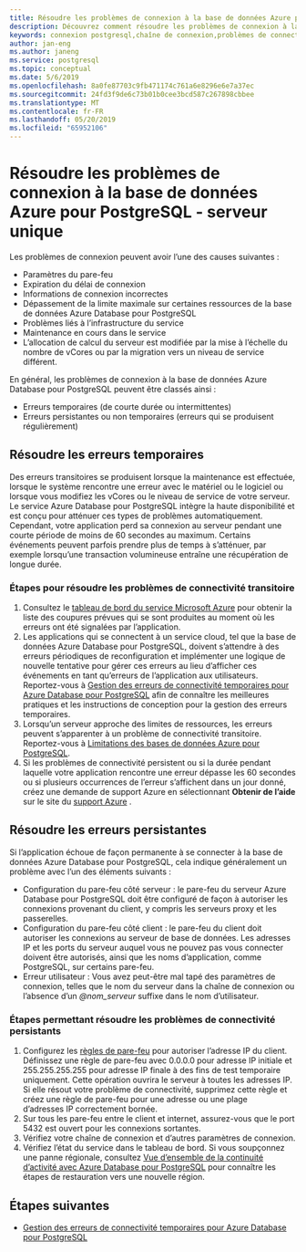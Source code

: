 ```yaml
---
title: Résoudre les problèmes de connexion à la base de données Azure pour PostgreSQL - serveur unique
description: Découvrez comment résoudre les problèmes de connexion à la base de données Azure pour PostgreSQL - serveur unique.
keywords: connexion postgresql,chaîne de connexion,problèmes de connectivité,erreur temporaire,erreur de connexion
author: jan-eng
ms.author: janeng
ms.service: postgresql
ms.topic: conceptual
ms.date: 5/6/2019
ms.openlocfilehash: 8a0fe87703c9fb471174c761a6e8296e6e7a37ec
ms.sourcegitcommit: 24fd3f9de6c73b01b0cee3bcd587c267898cbbee
ms.translationtype: MT
ms.contentlocale: fr-FR
ms.lasthandoff: 05/20/2019
ms.locfileid: "65952106"
---
```

# <a name="troubleshoot-connection-issues-to-azure-database-for-postgresql---single-server"></a>Résoudre les problèmes de connexion à la base de données Azure pour PostgreSQL - serveur unique

Les problèmes de connexion peuvent avoir l’une des causes suivantes :

* Paramètres du pare-feu
* Expiration du délai de connexion
* Informations de connexion incorrectes
* Dépassement de la limite maximale sur certaines ressources de la base de données Azure Database pour PostgreSQL
* Problèmes liés à l’infrastructure du service
* Maintenance en cours dans le service
* L’allocation de calcul du serveur est modifiée par la mise à l’échelle du nombre de vCores ou par la migration vers un niveau de service différent.

En général, les problèmes de connexion à la base de données Azure Database pour PostgreSQL peuvent être classés ainsi :

* Erreurs temporaires (de courte durée ou intermittentes)
* Erreurs persistantes ou non temporaires (erreurs qui se produisent régulièrement)

## <a name="troubleshoot-transient-errors"></a>Résoudre les erreurs temporaires

Des erreurs transitoires se produisent lorsque la maintenance est effectuée, lorsque le système rencontre une erreur avec le matériel ou le logiciel ou lorsque vous modifiez les vCores ou le niveau de service de votre serveur. Le service Azure Database pour PostgreSQL intègre la haute disponibilité et est conçu pour atténuer ces types de problèmes automatiquement. Cependant, votre application perd sa connexion au serveur pendant une courte période de moins de 60 secondes au maximum. Certains événements peuvent parfois prendre plus de temps à s’atténuer, par exemple lorsqu’une transaction volumineuse entraîne une récupération de longue durée.

### <a name="steps-to-resolve-transient-connectivity-issues"></a>Étapes pour résoudre les problèmes de connectivité transitoire

1. Consultez le [tableau de bord du service Microsoft Azure](https://azure.microsoft.com/status) pour obtenir la liste des coupures prévues qui se sont produites au moment où les erreurs ont été signalées par l’application.
2. Les applications qui se connectent à un service cloud, tel que la base de données Azure Database pour PostgreSQL, doivent s’attendre à des erreurs périodiques de reconfiguration et implémenter une logique de nouvelle tentative pour gérer ces erreurs au lieu d’afficher ces événements en tant qu’erreurs de l’application aux utilisateurs. Reportez-vous à [Gestion des erreurs de connectivité temporaires pour Azure Database pour PostgreSQL](concepts-connectivity.md) afin de connaître les meilleures pratiques et les instructions de conception pour la gestion des erreurs temporaires.
3. Lorsqu’un serveur approche des limites de ressources, les erreurs peuvent s’apparenter à un problème de connectivité transitoire. Reportez-vous à [Limitations des bases de données Azure pour PostgreSQL](concepts-limits.md).
4. Si les problèmes de connectivité persistent ou si la durée pendant laquelle votre application rencontre une erreur dépasse les 60 secondes ou si plusieurs occurrences de l’erreur s’affichent dans un jour donné, créez une demande de support Azure en sélectionnant **Obtenir de l’aide** sur le site du [support Azure](https://azure.microsoft.com/support/options) .

## <a name="troubleshoot-persistent-errors"></a>Résoudre les erreurs persistantes

Si l’application échoue de façon permanente à se connecter à la base de données Azure Database pour PostgreSQL, cela indique généralement un problème avec l’un des éléments suivants :

* Configuration du pare-feu côté serveur : le pare-feu du serveur Azure Database pour PostgreSQL doit être configuré de façon à autoriser les connexions provenant du client, y compris les serveurs proxy et les passerelles.
* Configuration du pare-feu côté client : le pare-feu du client doit autoriser les connexions au serveur de base de données. Les adresses IP et les ports du serveur auquel vous ne pouvez pas vous connecter doivent être autorisés, ainsi que les noms d’application, comme PostgreSQL, sur certains pare-feu.
* Erreur utilisateur : Vous avez peut-être mal tapé des paramètres de connexion, telles que le nom du serveur dans la chaîne de connexion ou l’absence d’un  *\@nom_serveur* suffixe dans le nom d’utilisateur.

### <a name="steps-to-resolve-persistent-connectivity-issues"></a>Étapes permettant résoudre les problèmes de connectivité persistants

1. Configurez les [règles de pare-feu](howto-manage-firewall-using-portal.md) pour autoriser l’adresse IP du client. Définissez une règle de pare-feu avec 0.0.0.0 pour adresse IP initiale et 255.255.255.255 pour adresse IP finale à des fins de test temporaire uniquement. Cette opération ouvrira le serveur à toutes les adresses IP. Si elle résout votre problème de connectivité, supprimez cette règle et créez une règle de pare-feu pour une adresse ou une plage d’adresses IP correctement bornée.
2. Sur tous les pare-feu entre le client et internet, assurez-vous que le port 5432 est ouvert pour les connexions sortantes.
3. Vérifiez votre chaîne de connexion et d’autres paramètres de connexion.
4. Vérifiez l’état du service dans le tableau de bord. Si vous soupçonnez une panne régionale, consultez [Vue d’ensemble de la continuité d’activité avec Azure Database pour PostgreSQL](concepts-business-continuity.md) pour connaître les étapes de restauration vers une nouvelle région.

## <a name="next-steps"></a>Étapes suivantes

* [Gestion des erreurs de connectivité temporaires pour Azure Database pour PostgreSQL](concepts-connectivity.md)
